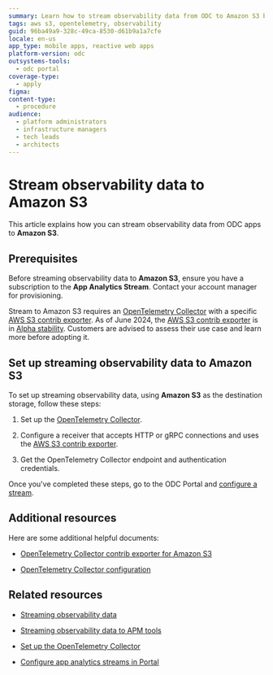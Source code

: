 ```yaml
---
summary: Learn how to stream observability data from ODC to Amazon S3 by setting up the OpenTelemetry Collector and configuring the log streaming service.
tags: aws s3, opentelemetry, observability
guid: 96ba49a9-328c-49ca-8530-d61b9a1a7cfe
locale: en-us
app_type: mobile apps, reactive web apps
platform-version: odc
outsystems-tools: 
  - odc portal
coverage-type:
  - apply 
figma: 
content-type: 
  - procedure
audience: 
  - platform administrators
  - infrastructure managers
  - tech leads
  - architects
---
```


# Stream observability data to Amazon S3

This article explains how you can stream observability data from ODC apps to **Amazon S3**.

## Prerequisites

Before streaming observability data to **Amazon S3**, ensure you have a subscription to the **App Analytics Stream**. Contact your account manager for provisioning.

<div class="info" markdown="1">

Stream to Amazon S3 requires an [OpenTelemetry Collector](stream-app-analytics-opentelemetry.md) with a specific [AWS S3 contrib exporter](https://github.com/open-telemetry/opentelemetry-collector-contrib/tree/main/exporter/awss3exporter#aws-s3-exporter-for-opentelemetry-collector/). As of June 2024, the [AWS S3 contrib exporter](https://github.com/open-telemetry/opentelemetry-collector-contrib/tree/main/exporter/awss3exporter#aws-s3-exporter-for-opentelemetry-collector/) is in [Alpha stability](https://github.com/open-telemetry/opentelemetry-collector#alpha/). Customers are advised to assess their use case and learn more before adopting it.

</div>

## Set up streaming observability data to Amazon S3

To set up streaming observability data, using **Amazon S3** as the destination storage, follow these steps:

1. Set up the [OpenTelemetry Collector](stream-app-analytics-opentelemetry.md).

1. Configure a receiver that accepts HTTP or gRPC connections and uses the [AWS S3 contrib exporter](https://github.com/open-telemetry/opentelemetry-collector-contrib/tree/main/exporter/awss3exporter#aws-s3-exporter-for-opentelemetry-collector/).

1. Get the OpenTelemetry Collector endpoint and authentication credentials.

Once you've completed these steps, go to the ODC Portal and [configure a stream](stream-app-analytics-configure.md). 

## Additional resources

Here are some additional helpful documents:

* [OpenTelemetry Collector contrib exporter for Amazon S3](https://github.com/open-telemetry/opentelemetry-collector-contrib/tree/main/exporter/awss3exporter#aws-s3-exporter-for-opentelemetry-collector/)

* [OpenTelemetry Collector configuration](https://opentelemetry.io/docs/collector/configuration/)

## Related resources

* [Streaming observability data](stream-app-analytics-overview.md)

* [Streaming observability data to APM tools](stream-app-analytics-apm.md)

* [Set up the OpenTelemetry Collector](stream-app-analytics-opentelemetry.md)

* [Configure app analytics streams in Portal](stream-app-analytics-configure.md)



